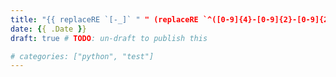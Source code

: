 ```yaml
---
title: "{{ replaceRE `[-_]` " " (replaceRE `^([0-9]{4}-[0-9]{2}-[0-9]{2}-)?` "" .Name) | title }}"
date: {{ .Date }}
draft: true # TODO: un-draft to publish this

# categories: ["python", "test"]
---
```


<!--more-->

